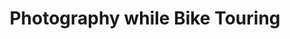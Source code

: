 ---
layout: post
category: gear
title: Photography while Bike Touring
description: I will discuss bicycle touring photography in this article. I will mention what kind of camera to buy, how to shoot nice photos, how to edit photos, and storing photos safely.
h1_title: Photography while Bike Touring
short_text: I will discuss bicycle touring photography in this article. I will mention what kind of camera to buy, how to shoot nice photos, how to edit photos, and storing photos safely.
img: "/images/gear/photography-bicycle-tour/1630231445823498335707661.jpg"
#img_caption: 
isTopLevel: false
isSingleLevel: false
isArticle: true
datePublished: 2019-09-14 11:00:00 +0300
dateModified: 2022-07-18 11:00:00 +0300
#permalink: 
---